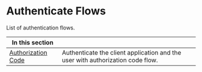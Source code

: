<!--title:start-->
# Authenticate Flows
<!--title:end-->
<!--shortdesc:start-->
List of authentication flows.
<!--shortdesc:end-->
<!--tree:start-->

| In this section |      |
|------|------|
| [Authorization Code](how-to/authorization-code.md) | Authenticate the client application and the user with authorization code flow. |

<!--tree:end-->